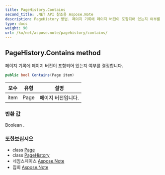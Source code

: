```yaml
---
title: PageHistory.Contains
second_title: .NET API 참조용 Aspose.Note
description: PageHistory 방법. 페이지 기록에 페이지 버전이 포함되어 있는지 여부를 결정합니다.
type: docs
weight: 90
url: /ko/net/aspose.note/pagehistory/contains/
---
```

## PageHistory.Contains method

페이지 기록에 페이지 버전이 포함되어 있는지 여부를 결정합니다.

```csharp
public bool Contains(Page item)
```

| 모수 | 유형 | 설명 |
| --- | --- | --- |
| item | Page | 페이지 버전입니다. |

### 반환 값

Boolean .

### 또한보십시오

* class [Page](../../page/)
* class [PageHistory](../)
* 네임스페이스 [Aspose.Note](../../pagehistory/)
* 집회 [Aspose.Note](../../../)


